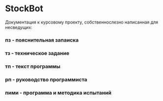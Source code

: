 # StockBot
Документация к курсовому проекту,  собственнослезно написанная
  для несведущих: 
### пз - пояснительная запаиска
### тз - техническое задание 
### тп - текст программы
### рп - руководство программиста
### пими - программа и методика испытаний
